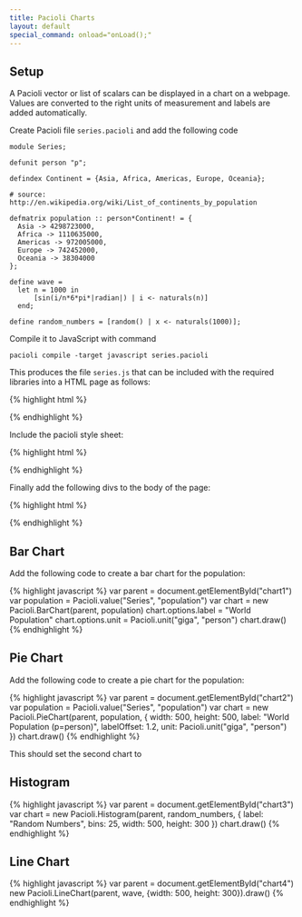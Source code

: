 ```yaml
---
title: Pacioli Charts
layout: default
special_command: onload="onLoad();"
---
```



Setup
-----

A Pacioli vector or list of scalars can be displayed in a chart on a
webpage. Values are converted to the right units of measurement and
labels are added automatically.

Create Pacioli file `series.pacioli` and add the following code

    module Series;
    
    defunit person "p";

    defindex Continent = {Asia, Africa, Americas, Europe, Oceania};

    # source: http://en.wikipedia.org/wiki/List_of_continents_by_population

    defmatrix population :: person*Continent! = {
      Asia -> 4298723000,
      Africa -> 1110635000,
      Americas -> 972005000,
      Europe -> 742452000,
      Oceania -> 38304000
    };

    define wave =
      let n = 1000 in
          [sin(i/n*6*pi*|radian|) | i <- naturals(n)]
      end;

    define random_numbers = [random() | x <- naturals(1000)];


Compile it to JavaScript with command

    pacioli compile -target javascript series.pacioli

This produces the file `series.js` that can be included with the
required libraries into a HTML page as follows:

{% highlight html %}
<script type="text/javascript" src="d3.v2.js"></script>
<script type="text/javascript" src="numeric-1.2.6.js"></script>
<script type="text/javascript" src="pacioli-0.2.0.min.js"></script>
<script type="text/javascript" src="series.js"></script>
{% endhighlight %}

Include the pacioli style sheet:

{% highlight html %}
<link rel="stylesheet" type="text/css" href="pacioli.css" media="screen" />
{% endhighlight %}

Finally add the following divs to the body of the page:

{% highlight html %}
<div id="chart1"></div>
<div id="chart2"></div>
<div id="chart3"></div>
<div id="chart4"></div>
{% endhighlight %}


Bar Chart
---------

Add the following code to create a bar chart for the population:

{% highlight javascript %}
var parent = document.getElementById("chart1")
var population = Pacioli.value("Series", "population")
var chart = new Pacioli.BarChart(parent, population)
chart.options.label = "World Population"
chart.options.unit = Pacioli.unit("giga", "person")
chart.draw()
{% endhighlight %}

<div id="chart1"></div>


Pie Chart
---------

Add the following code to create a pie chart for the population:

{% highlight javascript %}
var parent = document.getElementById("chart2")
var population = Pacioli.value("Series", "population")
var chart = new Pacioli.PieChart(parent, population, {
    width: 500, height: 500,
    label: "World Population (p=person)",
    labelOffset: 1.2,
    unit: Pacioli.unit("giga", "person")
})
chart.draw()
{% endhighlight %}

This should set the second chart to 

<div id="chart2"></div>


Histogram
---------

{% highlight javascript %}
var parent = document.getElementById("chart3")
var chart = new Pacioli.Histogram(parent, random_numbers, {
    label: "Random Numbers",
    bins: 25, 
    width: 500, height: 300
})
chart.draw()
{% endhighlight %}

<div id="chart3"></div>


Line Chart
----------

{% highlight javascript %}
var parent = document.getElementById("chart4")
new Pacioli.LineChart(parent, wave, {width: 500, height: 300}).draw()
{% endhighlight %}

<div id="chart4"></div>


<script>

function onLoad() {

    var population = Pacioli.value("Series", "population")
    var wave = Pacioli.value("Series", "wave")
    var random_numbers = Pacioli.value("Series", "random_numbers")

    var parent = document.getElementById("chart1")
    var chart = new Pacioli.BarChart(parent, population)
    chart.options.label = "World Population"
    chart.options.unit = Pacioli.unit("giga", "person")
    chart.draw()

    var parent = document.getElementById("chart2")
    var chart = new Pacioli.PieChart(parent, population, {
        width: 500, height: 500,
        label: "World Population (p=person)",
        labelOffset: 1.2,
        unit: Pacioli.unit("giga", "person")
    })
    chart.draw()

    var parent = document.getElementById("chart3")
    var chart = new Pacioli.Histogram(parent, random_numbers, {
        label: "Random Numbers",
        bins: 25, 
        width: 500, height: 300
    })
    chart.draw()

    var parent = document.getElementById("chart4")
    new Pacioli.LineChart(parent, wave, {width: 500, height: 300}).draw()

}

</script>

<script type="text/javascript" src="javascripts/d3.v2.js"></script>
<script type="text/javascript" src="javascripts/numeric-1.2.6.js"></script>
<script type="text/javascript" src="javascripts/pacioli-0.2.0.min.js"></script>
<script type="text/javascript" src="javascripts/series.js"></script>